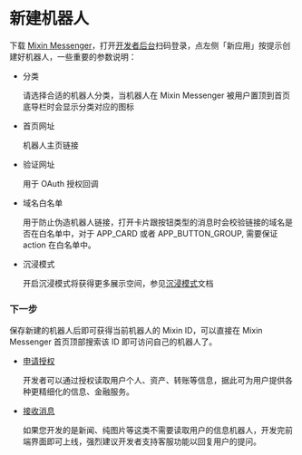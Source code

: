 # 新建机器人

下载 [Mixin Messenger](https://mixin.one/messenger)，打开[开发者后台](/dashboard)扫码登录，点左侧「新应用」按提示创建好机器人，一些重要的参数说明：

- 分类

  请选择合适的机器人分类，当机器人在 Mixin Messenger 被用户置顶到首页底导栏时会显示分类对应的图标

- 首页网址

  机器人主页链接

- 验证网址

  用于 OAuth 授权回调

- 域名白名单

  用于防止伪造机器人链接，打开卡片跟按钮类型的消息时会校验链接的域名是否在白名单中，对于 APP_CARD 或者 APP_BUTTON_GROUP, 需要保证 action 在白名单中。

- 沉浸模式

  开启沉浸模式将获得更多展示空间，参见[沉浸模式](../design/immersive-mode)文档

### 下一步
保存新建的机器人后即可获得当前机器人的 Mixin ID，可以直接在 Mixin Messenger 首页顶部搜索该 ID 即可访问自己的机器人了。

- [申请授权](./oauth)

  开发者可以通过授权读取用户个人、资产、转账等信息，据此可为用户提供各种更精细化的信息、金融服务。

- [接收消息](./websocket)

  如果您开发的是新闻、纯图片等这类不需要读取用户的信息机器人，开发完前端界面即可上线，强烈建议开发者支持客服功能以回复用户的提问。
